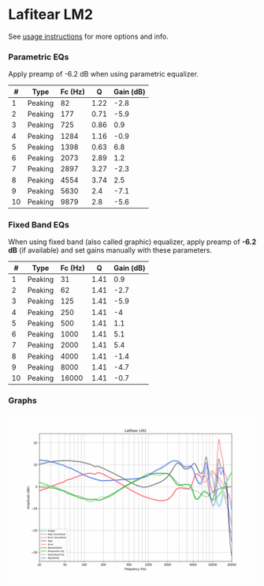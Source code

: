 # Lafitear LM2
See [usage instructions](https://github.com/jaakkopasanen/AutoEq#usage) for more options and info.

### Parametric EQs
Apply preamp of -6.2 dB when using parametric equalizer.

|   # | Type    |   Fc (Hz) |    Q |   Gain (dB) |
|-----|---------|-----------|------|-------------|
|   1 | Peaking |        82 | 1.22 |        -2.8 |
|   2 | Peaking |       177 | 0.71 |        -5.9 |
|   3 | Peaking |       725 | 0.86 |         0.9 |
|   4 | Peaking |      1284 | 1.16 |        -0.9 |
|   5 | Peaking |      1398 | 0.63 |         6.8 |
|   6 | Peaking |      2073 | 2.89 |         1.2 |
|   7 | Peaking |      2897 | 3.27 |        -2.3 |
|   8 | Peaking |      4554 | 3.74 |         2.5 |
|   9 | Peaking |      5630 | 2.4  |        -7.1 |
|  10 | Peaking |      9879 | 2.8  |        -5.6 |

### Fixed Band EQs
When using fixed band (also called graphic) equalizer, apply preamp of **-6.2 dB** (if available) and set gains manually with these parameters.

|   # | Type    |   Fc (Hz) |    Q |   Gain (dB) |
|-----|---------|-----------|------|-------------|
|   1 | Peaking |        31 | 1.41 |         0.9 |
|   2 | Peaking |        62 | 1.41 |        -2.7 |
|   3 | Peaking |       125 | 1.41 |        -5.9 |
|   4 | Peaking |       250 | 1.41 |        -4   |
|   5 | Peaking |       500 | 1.41 |         1.1 |
|   6 | Peaking |      1000 | 1.41 |         5.1 |
|   7 | Peaking |      2000 | 1.41 |         5.4 |
|   8 | Peaking |      4000 | 1.41 |        -1.4 |
|   9 | Peaking |      8000 | 1.41 |        -4.7 |
|  10 | Peaking |     16000 | 1.41 |        -0.7 |

### Graphs
![](./Lafitear%20LM2.png)
